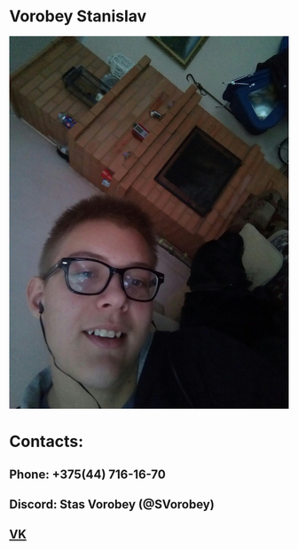 # Vorobey Stanislav
![Me](/img/me.jpg)
# Contacts:
## Phone: +375(44) 716-16-70
## Discord: Stas Vorobey (@SVorobey)
## [VK](https://vk.com/tiprostokosmosstas)